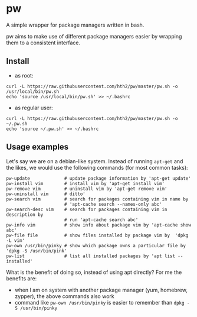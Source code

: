 # pw
A simple wrapper for package managers written in bash.

pw aims to make use of different package managers easier by wrapping them to
a consistent interface.

## Install
* as root:
```
curl -L https://raw.githubusercontent.com/hth2/pw/master/pw.sh -o /usr/local/bin/pw.sh
echo 'source /usr/local/bin/pw.sh' >> ~/.bashrc
```
* as regular user:
```
curl -L https://raw.githubusercontent.com/hth2/pw/master/pw.sh -o ~/.pw.sh
echo 'source ~/.pw.sh' >> ~/.bashrc
```

## Usage examples
Let's say we are on a debian-like system. Instead of running `apt-get` and the
likes, we would use the following commands (for most common tasks):

```
pw-update             # update package information by 'apt-get update'
pw-install vim        # install vim by 'apt-get install vim'
pw-remove vim         # uninstall vim by 'apt-get remove vim'
pw-uninstall vim      # ditto'
pw-search vim         # search for packages containing vim in name by
                      # 'apt-cache search --names-only abc'
pw-search-desc vim    # search for packages containing vim in description by
                      # run 'apt-cache search abc'
pw-info vim           # show info about package vim by 'apt-cache show abc'
pw-file file          # show files installed by package vim by  'dpkg -L vim'
pw-own /usr/bin/pinky # show which package owns a particular file by 'dpkg -S /usr/bin/pink'
pw-list               # list all installed packages by 'apt list --installed'
```

What is the benefit of doing so, instead of using apt directly? For me the
benefits are:
* when I am on system with another package manager (yum, homebrew, zypper),
the above commands also work
* command like `pw-own /usr/bin/pinky` is easier to remember than `dpkg -S /usr/bin/pinky`
